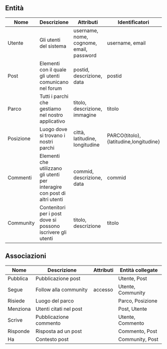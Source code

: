 ## Entità

| Nome      | Descrizione                                                                | Attributi                              | Identificatori  |
|-----------|----------------------------------------------------------------------------|----------------------------------------|-----------------|
| Utente    | Gli utenti del sistema                                                     | username, nome, cognome, email, password | username, email   |
| Post      | Elementi con il quale gli utenti comunicano nel forum                      | postid, descrizione, data              | postid          |
| Parco     | Tutti i parchi che gestiamo nel nostro applicativo                         | titolo, descrizione, immagine          | titolo          |
| Posizione | Luogo dove si trovano i nostri parchi                                      | città, latitudine, longitudine                   | PARCO(titolo), {latitudine,longitudine} |
| Commenti  | Elementi che utilizzano gli utenti per interagire con post di altri utenti | commid, descrizione, data              | commid          |
| Community | Contenitori per i post dove si possono iscrivere gli utenti                | titolo, descrizione                    | titolo          |

## Associazioni

| Nome     | Descrizione            | Attributi | Entità collegate  |
|----------|------------------------|-----------|-------------------|
| Pubblica | Pubblicazione post     |           | Utente, Post      |
| Segue    | Follow alla community  | accesso   | Utente, Community |
| Risiede  | Luogo del parco        |           | Parco, Posizione  |
| Menziona | Utenti citati nel post |           | Post, Utente      |
| Scrive   | Pubblicazione commento |           | Utente, Commento  |
| Risponde | Risposta ad un post    |           | Commento, Post    |
| Ha       | Contesto post          |           | Community, Post   |